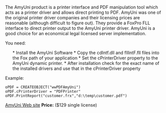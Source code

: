 ﻿The AmyUni product is a printer interface and PDF manipulation tool which acts as a printer driver and allows direct printing to PDF. AmyUni was one of the original printer driver companies and their licensing prices are reasonable (although difficult to figure out). They provide a FoxPro FLL interface to direct printer output to the AmyUni printer driver. AmyUni is a good choice for an economical legal licensed server implementation.

You need:
<ul>
* Install the AmyUni Software
* Copy the cdIntf.dll and fllIntF.fll files into the Fox path of your application
* Set the cPrinterDriver property to the AmyUni dynamic printer.
* After installation check for the exact name of the installed drivers and
use that in the cPrinterDriver property
</ul>

Example:
```foxpro
oPDF = CREATEOBJECT("wwPDFAmyUni")
oPDF.cPrinterDriver = "PDFPrinter"  
oPDF.PrintReport("customer.frx","d:\temp\customer.pdf")
```


<a href="http://www.amyuni.com/pdfpd.htm#pdfconvdesc" target="top">AmyUni Web site</a>
**Price:** ($129 single license)